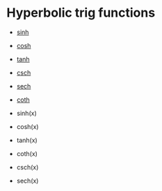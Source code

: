 # Hyperbolic trig functions

- [sinh](./sinh.md)
- [cosh](./cosh.md)
- [tanh](./tanh.md)
- [csch](./csch.md)
- [sech](./sech.md)
- [coth](./coth.md)

- sinh(x)
- cosh(x)
- tanh(x)
- coth(x)
- csch(x)
- sech(x)
